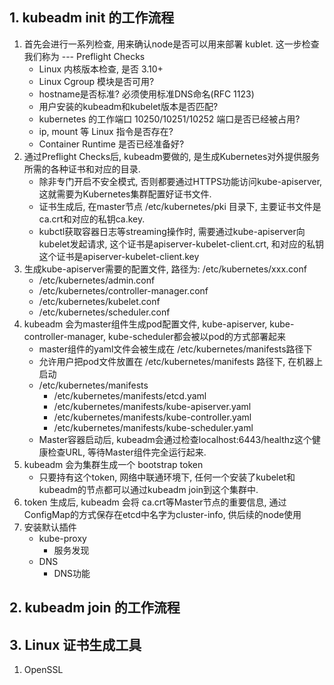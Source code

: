 ## 1. kubeadm init 的工作流程
   1. 首先会进行一系列检查, 用来确认node是否可以用来部署 kublet. 这一步检查我们称为 --- Preflight Checks
        - Linux 内核版本检查, 是否 3.10+
        - Linux Cgroup 模块是否可用?
        - hostname是否标准? 必须使用标准DNS命名(RFC 1123)
        - 用户安装的kubeadm和kubelet版本是否匹配?
        - kubernetes 的工作端口 10250/10251/10252 端口是否已经被占用?
        - ip, mount 等 Linux 指令是否存在?
        - Container Runtime 是否已经准备好?
   2. 通过Preflight Checks后, kubeadm要做的, 是生成Kubernetes对外提供服务所需的各种证书和对应的目录.
        - 除非专门开启不安全模式, 否则都要通过HTTPS功能访问kube-apiserver, 这就需要为Kubernetes集群配置好证书文件.
        - 证书生成后, 在master节点 /etc/kubernetes/pki 目录下, 主要证书文件是ca.crt和对应的私钥ca.key.
        - kubctl获取容器日志等streaming操作时, 需要通过kube-apiserver向kubelet发起请求, 这个证书是apiserver-kubelet-client.crt, 和对应的私钥这个证书是apiserver-kubelet-client.key
   3. 生成kube-apiserver需要的配置文件, 路径为: /etc/kubernetes/xxx.conf
        - /etc/kubernetes/admin.conf
        - /etc/kubernetes/controller-manager.conf
        - /etc/kubernetes/kubelet.conf
        - /etc/kubernetes/scheduler.conf
   4. kubeadm 会为master组件生成pod配置文件, kube-apiserver, kube-controller-manager, kube-scheduler都会被以pod的方式部署起来
        - master组件的yaml文件会被生成在 /etc/kubernetes/manifests路径下
        - 允许用户把pod文件放置在 /etc/kubernetes/manifests 路径下, 在机器上启动
        - /etc/kubernetes/manifests
            - /etc/kubernetes/manifests/etcd.yaml
            - /etc/kubernetes/manifests/kube-apiserver.yaml
            - /etc/kubernetes/manifests/kube-controller.yaml
            - /etc/kubernetes/manifests/kube-scheduler.yaml
        - Master容器启动后, kubeadm会通过检查localhost:6443/healthz这个健康检查URL, 等待Master组件完全运行起来.
   5. kubeadm 会为集群生成一个 bootstrap token
        - 只要持有这个token, 网络中联通环境下, 任何一个安装了kubelet和kubeadm的节点都可以通过kubeadm join到这个集群中.
   6. token 生成后, kubeadm 会将 ca.crt等Master节点的重要信息, 通过ConfigMap的方式保存在etcd中名字为cluster-info, 供后续的node使用
   7. 安装默认插件
        - kube-proxy
            - 服务发现
        - DNS
            - DNS功能
## 2. kubeadm join 的工作流程      

## 3. Linux 证书生成工具
   1. OpenSSL      
